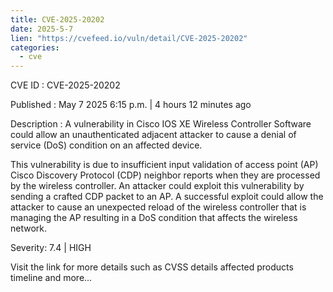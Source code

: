 ```yaml
---
title: CVE-2025-20202
date: 2025-5-7
lien: "https://cvefeed.io/vuln/detail/CVE-2025-20202"
categories:
  - cve
---
```


CVE ID : CVE-2025-20202

Published :  May 7
2025
6:15 p.m. | 4 hours
12 minutes ago

Description : A vulnerability in Cisco IOS XE Wireless Controller Software could allow an unauthenticated
adjacent attacker to cause a denial of service (DoS) condition on an affected device.

 This vulnerability is due to insufficient input validation of access point (AP) Cisco Discovery Protocol (CDP) neighbor reports when they are processed by the wireless controller. An attacker could exploit this vulnerability by sending a crafted CDP packet to an AP. A successful exploit could allow the attacker to cause an unexpected reload of the wireless controller that is managing the AP
resulting in a DoS condition that affects the wireless network.

Severity: 7.4 | HIGH

Visit the link for more details
such as CVSS details
affected products
timeline
and more...
